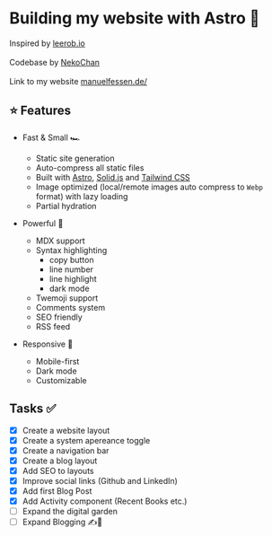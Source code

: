# Building my website with Astro 🚀

Inspired by <a href="https://leerob.io/">leerob.io</a>
<br/><br/>
Codebase by <a href="https://github.com/NekoChanTaiwan/astro-blog">NekoChan</a>
<br/><br/>
Link to my website <a href="https://manuelfessen.de/">manuelfessen.de/</a>

## ⭐ Features

- Fast & Small 🏎️

  - Static site generation
  - Auto-compress all static files
  - Built with [Astro](https://astro.build/), [Solid.js](https://www.solidjs.com/) and [Tailwind CSS](https://tailwindcss.com/)
  - Image optimized (local/remote images auto compress to `Webp` format) with lazy loading
  - Partial hydration

- Powerful 🚀

  - MDX support
  - Syntax highlighting
    - copy button
    - line number
    - line highlight
    - dark mode
  - Twemoji support
  - Comments system
  - SEO friendly
  - RSS feed

- Responsive 📱

  - Mobile-first
  - Dark mode
  - Customizable

## Tasks ✅

- [x] Create a website layout
- [x] Create a system apereance toggle
- [x] Create a navigation bar
- [x] Create a blog layout
- [x] Add SEO to layouts
- [x] Improve social links (Github and LinkedIn)
- [x] Add first Blog Post
- [x] Add Activity component (Recent Books etc.)
- [ ] Expand the digital garden
- [ ] Expand Blogging ✍️💚

